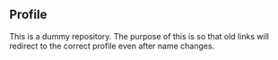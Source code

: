 ## Profile
This is a dummy repository. 
The purpose of this is so that old links will redirect to the correct profile even after name changes.
